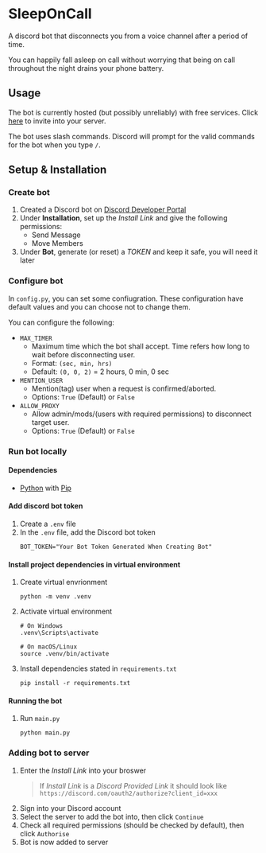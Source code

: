 # SleepOnCall
A discord bot that disconnects you from a voice channel after a period of time.

You can happily fall asleep on call without worrying that being on call throughout the night drains your phone battery.

## Usage

The bot is currently hosted (but possibly unreliably) with free services.
Click [here](https://discord.com/oauth2/authorize?client_id=1240967966040916049) to invite into your server.

The bot uses slash commands. Discord will prompt for the valid commands for the bot when you type `/`.

## Setup & Installation

### Create bot

1. Created a Discord bot on [Discord Developer Portal](https://discord.com/developers/applications)
2. Under **Installation**, set up the *Install Link* and give the following permissions:
    - Send Message
    - Move Members
3. Under **Bot**, generate (or reset) a *TOKEN* and keep it safe, you will need it later 

### Configure bot

In `config.py`, you can set some confiugration. These configuration have default values
and you can choose not to change them.

You can configure the following:
  -  `MAX_TIMER`
     - Maximum time which the bot shall accept.
       Time refers how long to wait before disconnecting user.
     - Format: `(sec, min, hrs)`
     - Default: `(0, 0, 2)` = 2 hours, 0 min, 0 sec
  -  `MENTION_USER`
      - Mention(tag) user when a request is confirmed/aborted.
      - Options: `True` (Default) or `False`
  -  `ALLOW_PROXY`
     - Allow admin/mods/(users with required permissions) to disconnect target user.
     - Options: `True` (Default) or `False`

### Run bot locally

#### Dependencies

- [Python](https://www.python.org/) with [Pip](https://pip.pypa.io/en/stable/installation/)

#### Add discord bot token

1. Create a `.env` file
2. In the `.env` file, add the Discord bot token
   ```
   BOT_TOKEN="Your Bot Token Generated When Creating Bot"
   ```

#### Install project dependencies in virtual environment
1. Create virtual envrionment
   ```
   python -m venv .venv
   ```
2. Activate virtual environment
   ```
   # On Windows
   .venv\Scripts\activate

   # On macOS/Linux
   source .venv/bin/activate
   ```
3. Install dependencies stated in `requirements.txt`
   ```
   pip install -r requirements.txt
   ```

#### Running the bot
1. Run `main.py`
   ```
   python main.py
   ```

### Adding bot to server

1. Enter the *Install Link* into your broswer
   > If *Install Link* is a *Discord Provided Link* it should look like `https://discord.com/oauth2/authorize?client_id=xxx`
2. Sign into your Discord account
3. Select the server to add the bot into, then click `Continue`
4. Check all required permissions (should be checked by default), then click `Authorise`
5. Bot is now added to server